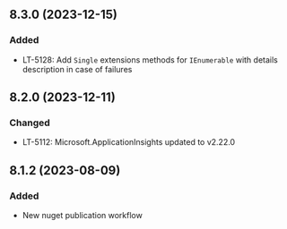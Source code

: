 ## 8.3.0 (2023-12-15)

### Added
- LT-5128: Add `Single` extensions methods for `IEnumerable` with details description in case of failures 

## 8.2.0 (2023-12-11)

### Changed 
- LT-5112: Microsoft.ApplicationInsights updated to v2.22.0

## 8.1.2 (2023-08-09)

### Added 
- New nuget publication workflow
